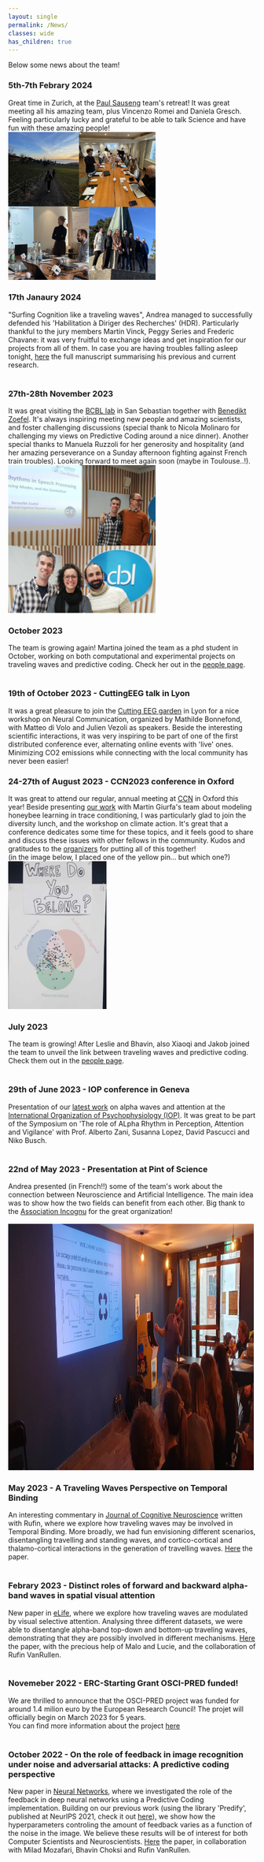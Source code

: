 ```yaml
---
layout: single
permalink: /News/
classes: wide
has_children: true 
---
```


Below some news about the team! <br> 

### 5th-7th Febrary 2024
Great time in Zurich, at the <a href="https://scholar.google.com/citations?hl=de&user=uXKetd8AAAAJ&view_op=list_works&sortby=pubdate"> Paul Sauseng</a> team's retreat! It was great meeting all his amazing team, plus Vincenzo Romei and Daniela Gresch. Feeling particularly lucky and grateful to be able to talk Science and have fun with these amazing people! <br> 
<img src="/assets/images/febZurichRetreat.jpg" width="300" height="300"> 
<br> 

### 17th Janaury 2024
"Surfing Cognition like a traveling waves", Andrea managed to successfully defended his 'Habilitation à Diriger des Recherches' (HDR). Particularly thankful to the jury members Martin Vinck, Peggy Series and Frederic Chavane: it was very fruitful to exchange ideas and get inspiration for our projects from all of them. In case you are having troubles falling asleep tonight,  <a href="https://hal.science/tel-04403904/">here</a> the full manuscript summarising his previous and current research. <br> 
<br> 

### 27th-28th November 2023
It was great visiting the <a href="https://www.bcbl.eu/en">BCBL lab</a> in San Sebastian together with <a href="https://benediktzoefel.wixsite.com/home">Benedikt Zoefel</a>. It's always inspiring meeting new people and amazing scientists, and foster challenging discussions (special thank to Nicola Molinaro for challenging my views on Predictive Coding around a nice dinner). Another special thanks to Manuela Ruzzoli for her generosity and hospitality (and her amazing perseverance on a Sunday afternoon fighting against French train troubles). Looking forward to meet again soon (maybe in Toulouse..!). <br> 
<img src="/assets/images/donostiaTrip.jpg" width="300" height="300"> 
<br> 

### October 2023
The team is growing again! Martina joined the team as a phd student in October, working on both computational and experimental projects on traveling waves and predictive coding. Check her out in the <a href="https://artipago.github.io/People//">people page</a>. <br> 
<br> 

### 19th of October 2023 - CuttingEEG talk in Lyon
It was a great pleasure to join the <a href="https://cuttinggardens2023.org/">Cutting EEG garden</a> in Lyon for a nice workshop on Neural Communication, organized by Mathilde Bonnefond, with Matteo di Volo and Julien Vezoli as speakers. Beside the interesting scientific interactions, it was very inspiring to be part of one of the first distributed conference ever, alternating online events with 'live' ones. Minimizing CO2 emissions while connecting with the local community has never been easier! 
<br> 

### 24-27th of August 2023 - CCN2023 conference in Oxford
It was great to attend our regular, annual meeting at <a href="https://2023.ccneuro.org/index.php">CCN</a> in Oxford this year! Beside presenting <a href="https://2023.ccneuro.org/proceedings/0000414.pdf">our work</a> with Martin Giurfa's team about modeling honeybee learning in trace conditioning, I was particularly glad to join the diversity lunch, and the workshop on climate action. It's great that a conference dedicates some time for these topics, and it feels good to share and discuss these issues with other fellows in the community. Kudos and gratitudes to the <a href="https://2023.ccneuro.org/organizers.php">organizers</a> for putting all of this together! <br> 
(in the image below, I placed one of the yellow pin... but which one?) <br> 
<img src="/assets/images/ccn2023.jpg" width="200" height="300"> 
<br> 

### July 2023
The team is growing! After Leslie and Bhavin, also Xiaoqi and Jakob joined the team to unveil the link between traveling waves and predictive coding. Check them out in the <a href="https://artipago.github.io/People//">people page</a>. <br> 
<br> 

### 29th of June 2023 - IOP conference in Geneva
Presentation of our <a href="https://elifesciences.org/articles/85035">latest work</a> on alpha waves and attention at the <a href="https://iop2023.com/">International Organization of Psychophysiology (IOP)</a>. It was great to be part of the Symposium on 'The role of ALpha Rhythm in Perception, Attention and Vigilance' with Prof. Alberto Zani, Susanna Lopez, David Pascucci and Niko Busch. <br> 
<br> 

### 22nd of May 2023 - Presentation at Pint of Science
Andrea presented (in French!!) some of the team's work about the connection between Neuroscience and Artificial Intelligence. The main idea was to show how the two fields can benefit from each other. Big thank to the <a href="https://blog.incognu.fr/">Association Incognu</a> for the great organization! <br> 
<br>
<img src="/assets/images/PoS01.jpg" width="500" height="500"> 
<br> 

### May 2023 - A Traveling Waves Perspective on Temporal Binding
An interesting commentary in <ins>Journal of Cognitive Neuroscience</ins> written with Rufin, where we explore how traveling waves may be involved in Temporal Binding. More broadly, we had fun envisioning different scenarios, disentangling travelling and standing waves, and cortico-cortical and thalamo-cortical interactions in the generation of travelling waves. <a href="https://direct.mit.edu/jocn/article-abstract/doi/10.1162/jocn_a_02004/115974/A-Traveling-Waves-Perspective-on-Temporal-Binding">Here</a> the paper. <br>
<br> 

### Febrary 2023 - Distinct roles of forward and backward alpha-band waves in spatial visual attention
New paper in <ins>eLife</ins>, where we explore how traveling waves are modulated by visual selective attention. Analysing three different datasets, we were able to disentangle alpha-band top-down and bottom-up traveling waves, demonstrating that they are possibly involved in different mechanisms. <a href="https://elifesciences.org/articles/85035">Here</a> the paper, with the precious help of Malo and Lucie, and the collaboration of Rufin VanRullen. <br>
<br> 

### Novemeber 2022 - ERC-Starting Grant OSCI-PRED funded! 
We are thrilled to announce that the OSCI-PRED project was funded for around 1.4 milion euro by the European Research Council! The projet will officially begin on March 2023 for 5 years. <br> 
You can find more information about the project <a href="https://cordis.europa.eu/project/id/101075930/">here</a>  <br>
<br> 

### October 2022 - On the role of feedback in image recognition under noise and adversarial attacks: A predictive coding perspective
New paper in <ins>Neural Networks</ins>, where we investigated the role of the feedback in deep neural networks using a Predictive Coding implementation. Building on our previous work (using the library 'Predify', published at NeurIPS 2021, check it out <a href="https://proceedings.neurips.cc/paper/2021/hash/75c58d36157505a600e0695ed0b3a22d-Abstract.html">here</a>), we show how the hyperparameters controling the amount of feedback varies as a function of the noise in the image. We believe these results will be of interest for both Computer Scientists and Neuroscientists. <a href="https://www.sciencedirect.com/science/article/pii/S0893608022004166">Here</a> the paper, in collaboration with Milad Mozafari, Bhavin Choksi and Rufin VanRullen. <br>
<br> 
